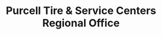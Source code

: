 ---
title: "Purcell Tire & Service Centers Regional Office"
url: /phoenix/purcell-tire-und-service-centers-regional-office/
shop: Reifen
---